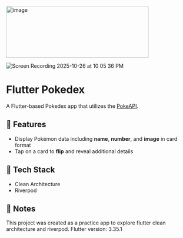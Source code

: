 <img width="387" height="140" alt="image" src="https://github.com/user-attachments/assets/bc4a18cd-668b-4c69-8739-64ec0c35c890" />


![Screen Recording 2025-10-26 at 10 05 36 PM](https://github.com/user-attachments/assets/347cbcf5-6e1f-4534-bf39-3a7945efad3a)

# Flutter Pokedex

A Flutter-based Pokedex app that utilizes the [PokeAPI](https://pokeapi.co/docs/v2#pokemon).

## 🚀 Features
- Display Pokémon data including **name**, **number**, and **image** in card format  
- Tap on a card to **flip** and reveal additional details

## 🧩 Tech Stack
- Clean Architecture
- Riverpod

## 📌 Notes
This project was created as a practice app to explore flutter clean architecture and riverpod.
Flutter version: 3.35.1
